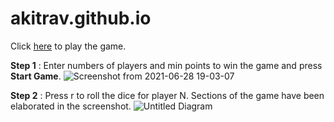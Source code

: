 
# akitrav.github.io

Click [here](https://akitrav.github.io/) to play the game.

**Step 1** : Enter numbers of players and min points to win the game and press **Start Game**.
![Screenshot from 2021-06-28 19-03-07](https://user-images.githubusercontent.com/6028167/123644966-86265680-d843-11eb-886a-1c092673bcb6.png)

**Step 2** : Press r to roll the dice for player N. Sections of the game have been elaborated in the screenshot.
![Untitled Diagram](https://user-images.githubusercontent.com/6028167/123647797-08b01580-d846-11eb-8be8-733f58d28702.png)



